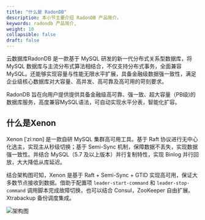 ```yaml
---
title: "什么是 RadonDB"
description: 本小节主要介绍 RadonDB 产品简介。 
keywords: radondb 产品简介,
weight: 10
collapsible: false
draft: false
---
```


云数据库RadonDB 是一款基于 MySQL 研发的新一代分布式关系型数据库，将 MySQL 数据库与主流分布式算法相结合，不仅支持分布式事务，全面兼容 MySQL。还能够实现容量与性能无限水平扩展，具备金融级数据强一致性，满足企业级核心数据库对大容量、高并发、高可靠及高可用的苛刻要求。

RadonDB 旨在向用户提供提供具备金融级高可靠、强一致、超大容量（PB级)的数据库服务，高度兼容MySQL语法，可自动实现水平分表，智能化扩容。

## 什么是Xenon

Xenon [ˈziːnɒn] 是一款自研 MySQL 集群高可用工具。基于 Raft 协议进行无中心化选主，实现主从秒级切换；基于 Semi-Sync 机制，保障数据不丢失，实现数据强一致性。并结合 MySQL（5.7 及以上版本）并行复制特性，实现 Binlog 并行回放，大大降低从库延迟。

结合架构图可知，Xenon 是基于 Raft + Semi-Sync + GTID 实现高可用，保证大多数节点接收到数据。借助于配置项 `leader-start-command` 和  `leader-stop-command` 调用脚本完成故障切换，也可以结合 Consul，ZooKeeper 自由扩展。Xtrabackup 备份调度集成。

![架构图](../../_images/xenon.png)
